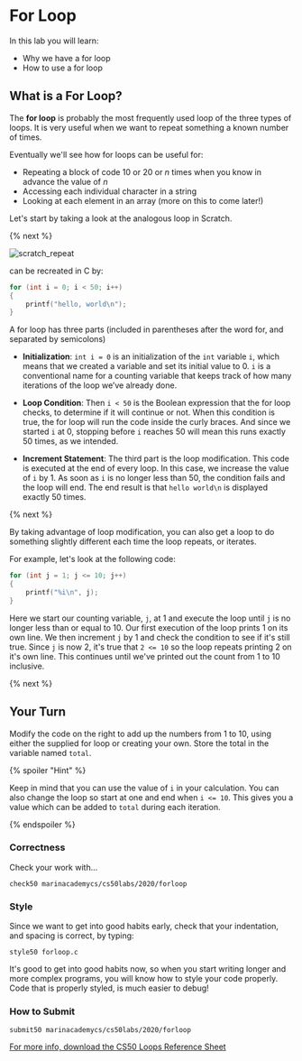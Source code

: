 # For Loop

In this lab you will learn:

- Why we have a for loop
- How to use a for loop

## What is a For Loop?

The **for loop** is probably the most frequently used loop of the three types of loops. It is very useful when we want to repeat something a known number of times.

Eventually we'll see how for loops can be useful for:
* Repeating a block of code 10 or 20 or *n* times when you know in advance the value of *n*
* Accessing each individual character in a string
* Looking at each element in an array (more on this to come later!)

Let's start by taking a look at the analogous loop in Scratch.

{% next %}

![scratch_repeat](https://raw.githubusercontent.com/cs50nestm/cs50labs/2019/forloop/repeat.png)

can be recreated in C by:

```c
for (int i = 0; i < 50; i++)
{
    printf("hello, world\n");
}
```

A for loop has three parts (included in parentheses after the word for, and separated by semicolons)

* **Initialization**: `int i = 0` is an initialization of the `int` variable `i`, which means that we created a variable and set its initial value to 0. `i` is a conventional name for a counting variable that keeps track of how many iterations of the loop we’ve already done.

* **Loop Condition**:  Then `i < 50` is the Boolean expression that the for loop checks, to determine if it will continue or not. When this condition is true, the for loop will run the code inside the curly braces. And since we started `i` at 0, stopping before `i` reaches 50 will mean this runs exactly 50 times, as we intended.

* **Increment Statement**:  The third part is the loop modification. This code is executed at the end of every loop. In this case, we increase the value of `i` by 1. As soon as `i` is no longer less than 50, the condition fails and the loop will end. The end result is that `hello world\n` is displayed exactly 50 times.

{% next %}

By taking advantage of loop modification, you can also get a loop to do something slightly different each time the loop repeats, or iterates.

For example, let's look at the following code:

```c
for (int j = 1; j <= 10; j++)
{
    printf("%i\n", j);
}
```

Here we start our counting variable, `j`, at 1 and execute the loop until `j` is no longer less than or equal to 10. Our first execution of the loop prints 1 on its own line. We then increment `j` by 1 and check the condition to see if it's still true. Since `j` is now 2, it's true that `2 <= 10` so the loop repeats printing 2 on it's own line. This continues until we've printed out the count from 1 to 10 inclusive.

{% next %}

## Your Turn

Modify the code on the right to add up the numbers from 1 to 10, using either the supplied for loop or creating your own. Store the total in the variable named `total`.

{% spoiler "Hint" %}

Keep in mind that you can use the value of `i` in your calculation. You can also change the loop so start at one and end when `i <= 10`. This gives you a value which can be added to `total` during each iteration.

{% endspoiler %}

### Correctness

Check your work with...

```
check50 marinacademycs/cs50labs/2020/forloop
```

### Style

Since we want to get into good habits early, check that your indentation, and spacing is correct, by typing:

```
style50 forloop.c
```

It's good to get into good habits now, so when you start writing longer and more complex programs, you will know how to style your code properly. Code that is properly styled, is much easier to debug!

### How to Submit

```
submit50 marinacademycs/cs50labs/2020/forloop
```

[For more info, download the CS50 Loops Reference Sheet](https://cs50.harvard.edu/ap/2020/assets/pdfs/loops.pdf)
